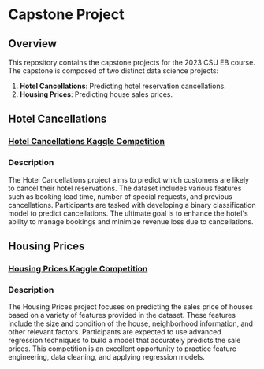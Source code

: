 # Capstone Project

## Overview
This repository contains the capstone projects for the 2023 CSU EB course. The capstone is composed of two distinct data science projects:
1. **Hotel Cancellations**: Predicting hotel reservation cancellations.
2. **Housing Prices**: Predicting house sales prices.

## Hotel Cancellations

### [Hotel Cancellations Kaggle Competition](https://www.kaggle.com/competitions/playground-series-s3e7/data)

### Description
The Hotel Cancellations project aims to predict which customers are likely to cancel their hotel reservations. The dataset includes various features such as booking lead time, number of special requests, and previous cancellations. Participants are tasked with developing a binary classification model to predict cancellations. The ultimate goal is to enhance the hotel's ability to manage bookings and minimize revenue loss due to cancellations.

## Housing Prices

### [Housing Prices Kaggle Competition](https://www.kaggle.com/competitions/house-prices-advanced-regression-techniques/overview)

### Description
The Housing Prices project focuses on predicting the sales price of houses based on a variety of features provided in the dataset. These features include the size and condition of the house, neighborhood information, and other relevant factors. Participants are expected to use advanced regression techniques to build a model that accurately predicts the sale prices. This competition is an excellent opportunity to practice feature engineering, data cleaning, and applying regression models.
